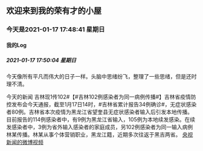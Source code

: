 ## 欢迎来到我的荣有才的小屋

### 今天是2021-01-17 17:48:41 星期日

#### 我的Log

##### 2021-01-17 17:50:04 星期日

今天像所有平凡而伟大的日子一样。头脑中思绪纷飞，整理了一些思绪，但是还时理不清。

今天的新闻
吉林现1传102#【#吉林102例感染者为同一病例传播#】吉林省疫情防控发布会今天通报，截至1月17日14时，#吉林省累计报告34例确诊#，无症状感染者80例。吉林省本次疫情为黑龙江省望奎县无症状感染者输入后引发本地传播。目前报告的114例感染者中，有9例为黑龙江省输入，105例为本地续发感染。在续发感染者中，3例为省外输入感染者的家庭成员，另102例感染者为同一输入病例林某传播。林某从事个体营销职业，黑龙江籍，近期多次往返于黑吉两省。 [央视新闻的微博视频](https://weibo.com/cctvxinwen?refer_flag=1005055013_ "央视新闻的微博视频")
